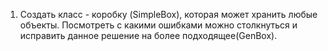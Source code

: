 1) Создать класс - коробку (SimpleBox), которая может хранить любые объекты. Посмотреть с какими ошибками можно столкнуться и исправить данное решение на более подходящее(GenBox).